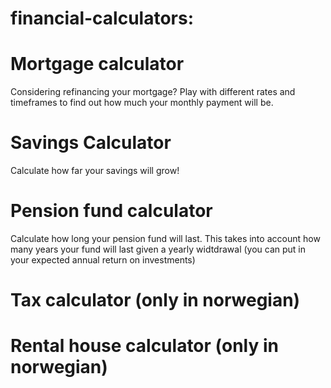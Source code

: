 # financial-calculators:

# Mortgage calculator
Considering refinancing your mortgage?
Play with different rates and timeframes to find out how much your monthly payment will be.

# Savings Calculator
Calculate how far your savings will grow!

# Pension fund calculator
Calculate how long your pension fund will last. 
This takes into account how many years your fund will last given a yearly widtdrawal (you can put in your expected annual return on investments)

# Tax calculator (only in norwegian)

# Rental house calculator (only in norwegian)
